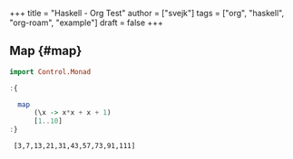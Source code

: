 +++
title = "Haskell - Org Test"
author = ["svejk"]
tags = ["org", "haskell", "org-roam", "example"]
draft = false
+++

## Map {#map}

```haskell
import Control.Monad

:{

  map
      (\x -> x*x + x + 1)
      [1..10]
:}
```

```text
 [3,7,13,21,31,43,57,73,91,111]
```
